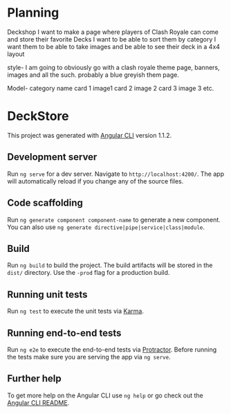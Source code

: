 # Planning

Deckshop
	I want to make a page where players of Clash Royale can come and store their favorite Decks
	I want to be able to sort them by category
	I want them to be able to take images and be able to see their deck in a 4x4 layout


style- I am going to obviously go with a clash royale theme page, banners, images and all the such. probably a blue greyish them page.


Model-
	category
	name
  card 1
	image1
  card 2
	image 2
  card 3
	image 3 etc.


# DeckStore

This project was generated with [Angular CLI](https://github.com/angular/angular-cli) version 1.1.2.

## Development server

Run `ng serve` for a dev server. Navigate to `http://localhost:4200/`. The app will automatically reload if you change any of the source files.

## Code scaffolding

Run `ng generate component component-name` to generate a new component. You can also use `ng generate directive|pipe|service|class|module`.

## Build

Run `ng build` to build the project. The build artifacts will be stored in the `dist/` directory. Use the `-prod` flag for a production build.

## Running unit tests

Run `ng test` to execute the unit tests via [Karma](https://karma-runner.github.io).

## Running end-to-end tests

Run `ng e2e` to execute the end-to-end tests via [Protractor](http://www.protractortest.org/).
Before running the tests make sure you are serving the app via `ng serve`.

## Further help

To get more help on the Angular CLI use `ng help` or go check out the [Angular CLI README](https://github.com/angular/angular-cli/blob/master/README.md).
